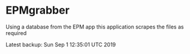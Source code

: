 # EPMgrabber
Using a database from the EPM app this application scrapes the files as required


Latest backup: Sun Sep 1 12:35:01 UTC 2019

